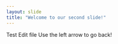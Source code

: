 ```yaml
---
layout: slide
title: "Welcome to our second slide!"
---
```

Test Edit file
Use the left arrow to go back!
